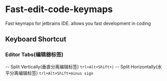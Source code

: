 # Fast-edit-code-keymaps
Fast keymaps for jetbrains IDE. allows you fast development in coding
## Keyboard Shortcut
 ### Editor Tabs(编辑器标签)
  -- Split Vertically(垂直分离编辑标签) `trl+Alt+Shift+|`
  -- Split Horizontally(水平分离编辑标签) `trl+Alt+Shift+minus sign`
